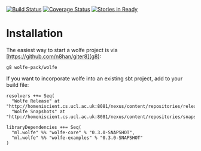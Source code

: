 [![Build Status](https://api.travis-ci.org/wolfe-pack/wolfe.svg)](https://travis-ci.org/wolfe-pack/wolfe)
[![Coverage Status](https://coveralls.io/repos/wolfe-pack/wolfe/badge.png)](https://coveralls.io/r/wolfe-pack/wolfe)
[![Stories in Ready](https://badge.waffle.io/wolfe-pack/wolfe.svg?label=ready&title=Ready)](http://waffle.io/wolfe-pack/wolfe)

Installation
============
The easiest way to start a wolfe project is via [https://github.com/n8han/giter8](g8):
```
g8 wolfe-pack/wolfe
```

If you want to incorporate wolfe into an existing sbt project, add to your build file:
```
resolvers ++= Seq(
  "Wolfe Release" at "http://homeniscient.cs.ucl.ac.uk:8081/nexus/content/repositories/releases",
  "Wolfe Snapshots" at "http://homeniscient.cs.ucl.ac.uk:8081/nexus/content/repositories/snapshots")

libraryDependencies ++= Seq(
  "ml.wolfe" %% "wolfe-core" % "0.3.0-SNAPSHOT",
  "ml.wolfe" %% "wolfe-examples" % "0.3.0-SNAPSHOT"
)
```

